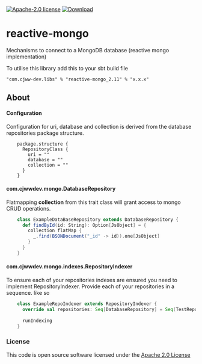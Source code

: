 [![Apache-2.0 license](http://img.shields.io/badge/license-Apache-brightgreen.svg)](http://www.apache.org/licenses/LICENSE-2.0.html)
[ ![Download](https://api.bintray.com/packages/cjww-development/releases/reactive-mongo/images/download.svg) ](https://bintray.com/cjww-development/releases/reactive-mongo/_latestVersion)

reactive-mongo
=================

Mechanisms to connect to a MongoDB database (reactive mongo implementation)

To utilise this library add this to your sbt build file

```
"com.cjww-dev.libs" % "reactive-mongo_2.11" % "x.x.x" 
```

## About
#### Configuration
Configuration for uri, database and collection is derived from the database repositories package structure.


```hocon
    package.structure {
      RepositoryClass {
        uri = ""
        database = ""
        collection = ""
      }
    }
```

#### com.cjwwdev.mongo.DatabaseRepository
Flatmapping **collection** from this trait class will grant access to mongo CRUD operations.

```scala
    class ExampleDataBaseRepository extends DatabaseRepository {
      def findById(id: String): Option[JsObject] = {
        collection flatMap {
          _.find(BSONDocument("_id" -> id)).one[JsObject]
        }
      }
    }
``` 

#### com.cjwwdev.mongo.indexes.RepositoryIndexer
To ensure each of your repositories indexes are ensured you need to implement RepositoryIndexer. Provide each of your repositories
in a sequence. like so

```scala
    class ExampleRepoIndexer extends RepositoryIndexer {
      override val repositories: Seq[DatabaseRepository] = Seq(TestRepo1, TestRepo2)
      
      runIndexing
    }
```

### License

This code is open source software licensed under the [Apache 2.0 License]("http://www.apache.org/licenses/LICENSE-2.0.html")
